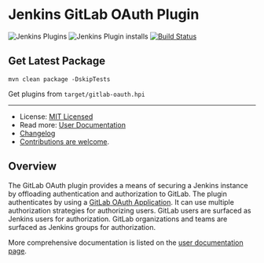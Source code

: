 # Jenkins GitLab OAuth Plugin
![Jenkins Plugins](https://img.shields.io/jenkins/plugin/v/gitlab-oauth)
![Jenkins Plugin installs](https://img.shields.io/jenkins/plugin/i/gitlab-oauth?color=blue)
[![Build Status][build-image]][build-link]
## Get Latest Package

    mvn clean package -DskipTests

   Get plugins from `target/gitlab-oauth.hpi`


-------------

* License: [MIT Licensed](LICENSE.txt)
* Read more: [User Documentation](/docs/README.md)
* [Changelog](CHANGELOG.md)
* [Contributions are welcome](CONTRIBUTING.md).

## Overview

The GitLab OAuth plugin provides a means of securing a Jenkins instance by
offloading authentication and authorization to GitLab.  The plugin authenticates
by using a [GitLab OAuth Application][gitlab-wiki-oauth].  It can use multiple
authorization strategies for authorizing users.  GitLab users are surfaced as
Jenkins users for authorization.  GitLab organizations and teams are surfaced as
Jenkins groups for authorization.

More comprehensive documentation is listed on the [user documentation page](/docs/README.md).

[build-image]: https://ci.jenkins.io/buildStatus/icon?job=Plugins/gitlab-oauth-plugin/master
[build-link]: https://ci.jenkins.io/job/Plugins/job/gitlab-oauth-plugin/job/master/
[gitlab-wiki-oauth]: http://doc.gitlab.com/ce/api/oauth2.html
